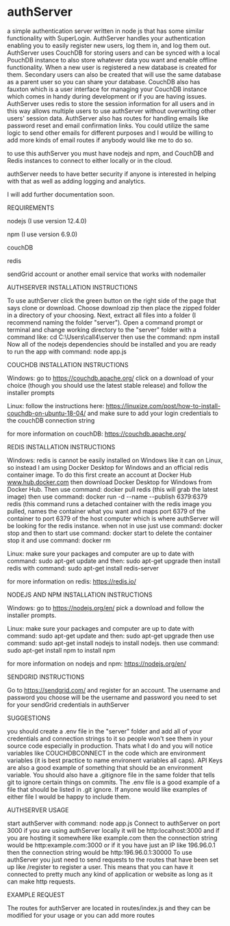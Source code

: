 # authServer
a simple authentication server written in node js that has some similar functionality with SuperLogin. AuthServer handles your authentication enabling you to easily register new users, log them in, and log them out. AuthServer uses CouchDB for storing users and can be synced with a local PouchDB instance to also store whatever data you want and enable offline functionality. When a new user is registered a new database is created for them. Secondary users can also be created that will use the same database as a parent user so you can share your database. CouchDB also has fauxton which is a user interface for managing your CouchDB instance which comes in handy during development or if you are having issues. AuthServer uses redis to store the session information for all users and in this way allows multiple users to use authServer without overwriting other users' session data. AuthServer also has routes for handling emails like password reset and email confirmation links. You could utilize the same logic to send other emails for different purposes and I would be willing to add more kinds of email routes if anybody would like me to do so.

to use this authServer you must have nodejs and npm, and CouchDB and Redis instances to connect to either locally or in the cloud.

authServer needs to have better security if anyone is interested in helping with that as well as adding logging and analytics.

I will add further documentation soon.

REQUIREMENTS

nodejs (I use version 12.4.0)

npm (I use version 6.9.0)

couchDB

redis

sendGrid account or another email service that works with nodemailer

AUTHSERVER INSTALLATION INSTRUCTIONS

To use authServer click the green button on the right side of the page that says clone or download. Choose download zip then place the zipped folder in a directory of your choosing. Next, extract all files into a folder (I recommend naming the folder "server"). Open a command prompt or terminal and change working directory to the "server" folder with a command like: cd C:\Users\call4\server then use the command: npm install
Now all of the nodejs dependencies should be installed and you are ready to run the app with command: node app.js

COUCHDB INSTALLATION INSTRUCTIONS

Windows: go to https://couchdb.apache.org/ click on a download of your choice (though you should use the latest stable release) and follow the installer prompts

Linux: follow the instructions here: https://linuxize.com/post/how-to-install-couchdb-on-ubuntu-18-04/ and make sure to add your login credentials to the couchDB connection string

for more information on couchDB: https://couchdb.apache.org/

REDIS INSTALLATION INSTRUCTIONS

Windows: redis is cannot be easily installed on Windows like it can on Linux, so instead I am using Docker Desktop for Windows and an official redis container image. To do this first create an account at Docker Hub www.hub.docker.com then download Docker Desktop for Windows from Docker Hub. Then use command: docker pull redis  (this will grab the latest image) then use command: docker run -d --name <THENAMEYOUWANT> --publish 6379:6379 redis  (this command runs a detached container with the redis image you pulled, names the container what you want and maps port 6379 of the container to port 6379 of the host computer which is where authServer will be looking for the redis instance. when not in use just use command: docker stop <the name of the container>  and then to start use command: docker start <the name of the container> to delete the container stop it and use command: docker rm <the name of the container>
  
Linux: make sure your packages and computer are up to date with command: sudo apt-get update   and then: sudo apt-get upgrade  then install redis with command: sudo apt-get install redis-server
  
for more information on redis: https://redis.io/

NODEJS AND NPM INSTALLATION INSTRUCTIONS

Windows: go to https://nodejs.org/en/ pick a download and follow the installer prompts.

Linux: make sure your packages and computer are up to date with command: sudo apt-get update   and then: sudo apt-get upgrade then use command: sudo apt-get install nodejs  to install nodejs. then use command: sudo apt-get install npm  to install npm

for more information on nodejs and npm: https://nodejs.org/en/

SENDGRID INSTRUCTIONS

Go to https://sendgrid.com/ and register for an account. The username and password you choose will be the username and password you need to set for your sendGrid credentials in authServer

SUGGESTIONS

you should create a .env file in the "server" folder and add all of your credentials and connection strings to it so people won't see them in your source code especially in production. Thats what I do and you will notice variables like COUCHDBCONNECT in the code which are environment variables (it is best practice to name environent variables all caps). API Keys are also a good example of something that should be an environment variable. You should also have a .gitignore file in the same folder that tells git to ignore certain things on commits. The .env file is a good example of a file that should be listed in .git ignore. If anyone would like examples of either file I would be happy to include them.

AUTHSERVER USAGE

start authServer with command: node app.js
Connect to authServer on port 3000
if you are using authServer locally it will be http:localhost:3000 and if you are hosting it somewhere like example.com then the connection string would be http:example.com:3000 or if it you have just an IP like 196.96.0.1 then the connection string would be http:196.96.0.1:30000
To use authServer you just need to send requests to the routes that have been set up like /register to register a user. This means that you can have it connected to pretty much any kind of application or website as long as it can make http requests.

EXAMPLE REQUEST

The routes for authServer are located in routes/index.js and they can be modified for your usage or you can add more routes
